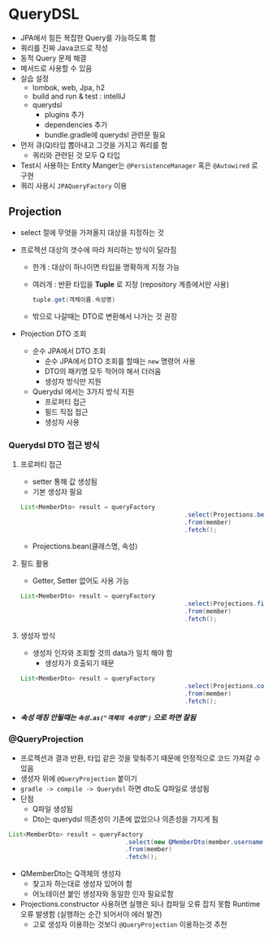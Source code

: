 # QueryDSL

- JPA에서 힘든 복잡한 Query를 가능하도록 함
- 쿼리를 진짜 Java코드로 작성
- 동적 Query 문제 해결
- 메서드로 사용할 수 있음
- 실습 설정
  - lombok, web, Jpa, h2
  - build and run & test : intelliJ
  - querydsl 
    - plugins 추가
    - dependencies 추가
    - bundle.gradle에 querydsl 관련문 필요
- 먼저 큐(Q)타입 뽑아내고 그것을 가지고 쿼리를 함
  - 쿼리와 관련된 것 모두 Q 타입
- Test시 사용하는 Entity Manger는 `@PersistenceManager` 혹은 `@Autowired` 로 구현
- 쿼리 사용시 `JPAQueryFactory` 이용



## Projection

- select 절에 무엇을 가져올지 대상을 지정하는 것

- 프로젝션 대상의 갯수에 따라 처리하는 방식이 달라짐

  - 한개 : 대상이 하나이면 타입을 명확하게 지정 가능

  - 여러개 : 반환 타입을 **Tuple** 로 지정 (repository 계층에서만 사용)

    ```java
    tuple.get(객체이름.속성명)
    ```

  - 밖으로 나갈때는 DTO로 변환해서 나가는 것 권장

- Projection DTO 조회

  - 순수 JPA에서 DTO 조회
    - 순수 JPA에서 DTO 조회를 할때는 `new` 명령어 사용
    - DTO의 패키명 모두 적어야 해서 더러움
    - 생성자 방식만 지원
  - Querydsl 에서는 3가지 방식 지원
    - 프로퍼티 접근
    - 필드 직접 접근
    - 생성자 사용

### Querydsl DTO 접근 방식

1. 프로퍼티 접근

   - setter 통해 값 생성됨
   - 기본 생성자 필요

   ```java
   List<MemberDto> result = queryFactory
     											.select(Projections.bean(MemberDto.class, member.username, member.age))
     											.from(member)
     											.fetch();
   ```

   - Projections.bean(클래스명, 속성)

2. 필드 활용 

   - Getter, Setter 없어도 사용 가능

   ```java
   List<MemberDto> result = queryFactory
     											.select(Projections.fields(MemberDto.class, member.username, member.age))
     											.from(member)
     											.fetch();
   ```

3. 생성자 방식

   - 생성자 인자와 조회할 것의 data가 일치 해야 함
     - 생성자가 호출되기 때문

   ```java
   List<MemberDto> result = queryFactory
     											.select(Projections.constructor(MemberDto.class, member.username, member.age))
     											.from(member)
     											.fetch();
   ```

- ***속성 매칭 안될때는 `속성.as("객체의 속성명")` 으로 하면 잘됨***



### @QueryProjection

- 프로젝션과 결과 반환, 타입 같은 것을 맞춰주기 때문에 안정적으로 코드 가져갈 수 있음
- 생성자 위에 `@QueryProjection` 붙이기
- `gradle -> compile -> Querydsl` 하면 dto도 Q파일로 생성됨
- 단점
  - Q파일 생성됨
  - Dto는 querydsl 의존성이 기존에 없었으나 의존성을 가지게 됨

```java
List<MemberDto> result = queryFactory
  								.select(new QMemberDto(member.username, member.age))
  								.from(member)
  								.fetch();
```

- QMemberDto는 Q객체의 생성자
  - 찾고자 하는대로 생성자 있어야 함
  - 어노테이션 붙인 생성자와 동일한 인자 필요로함
- Projections.constructor 사용하면 실행은 되나 컴파일 오류 잡지 못함 Runtime 오류 발생함 (실행하는 순간 되어서야 에러 발견)
  - 고로 생성자 이용하는 것보다 `@QueryProjection` 이용하는것 추천